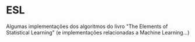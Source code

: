 # ESL
Algumas implementações dos algoritmos do livro "The Elements of Statistical Learning" (e implementações relacionadas a Machine Learning...)
